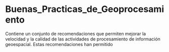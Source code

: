 # Buenas_Practicas_de_Geoprocesamiento
Contiene un conjunto de recomendaciones que permiten mejorar la velocidad y la calidad de las actividades de procesamiento de información geoespacial.
Estas recomendaciones han permitido 
